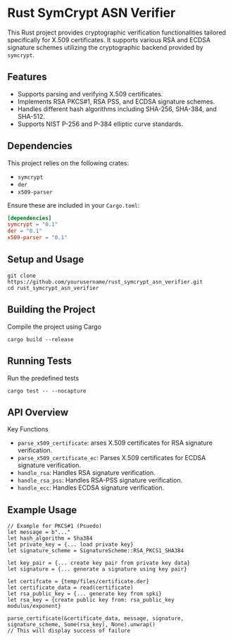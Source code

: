 # Rust SymCrypt ASN Verifier

This Rust project provides cryptographic verification functionalities tailored specifically for X.509 certificates. It supports various RSA and ECDSA signature schemes utilizing the cryptographic backend provided by `symcrypt`.

## Features

- Supports parsing and verifying X.509 certificates.
- Implements RSA PKCS#1, RSA PSS, and ECDSA signature schemes.
- Handles different hash algorithms including SHA-256, SHA-384, and SHA-512.
- Supports NIST P-256 and P-384 elliptic curve standards.

## Dependencies
This project relies on the following crates:
- `symcrypt`
- `der`
- `x509-parser`

Ensure these are included in your `Cargo.toml`:

```toml
[dependencies]
symcrypt = "0.1"
der = "0.1"
x509-parser = "0.1"
```

## Setup and Usage
```
git clone https://github.com/yourusername/rust_symcrypt_asn_verifier.git
cd rust_symcrypt_asn_verifier
```

 ## Building the Project
 Compile the project using Cargo
 ```
cargo build --release
```

## Running Tests
Run the predefined tests
```
cargo test -- --nocapture
```

## API Overview
Key Functions
-  `parse_x509_certificate`: arses X.509 certificates for RSA signature verification.
-  `parse_x509_certificate_ec`: Parses X.509 certificates for ECDSA signature verification.
-  `handle_rsa`: Handles RSA signature verification.
-  `handle_rsa_pss`: Handles RSA-PSS signature verification.
-  `handle_ecc`: Handles ECDSA signature verification.

## Example Usage
```
// Example for PKCS#1 (Psuedo)
let message = b"..."
let hash_algorithm = Sha384
let private_key = {... load private key}
let signature_scheme = SignatureScheme::RSA_PKCS1_SHA384

let key_pair = {... create key pair from private key data}
let signature = {... generate a signature using key pair}

let certifcate = {temp/files/certificate.der}
let certificate_data = read(certificate)
let rsa_public_key = {... generate key from spki}
let rsa_key = {create public key from: rsa_public_key modulus/exponent}

parse_certificate(&certificate_data, message, signature, signature_scheme, Some(rsa_key), None).unwrap()
// This will display success of failure
```

